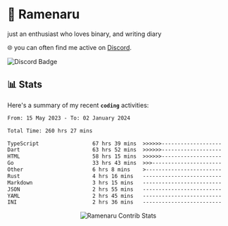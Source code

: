 # 🍜 Ramenaru
just an enthusiast who loves binary, and writing diary

🌐 you can often find me active on [Discord](https://discordapp.com/users/503291004200157185).

![Discord Badge](https://dcbadge.vercel.app/api/shield/503291004200157185)

## 📊 Stats

Here's a summary of my recent **`coding`** activities:

<!--START_SECTION:waka-->

```txt
From: 15 May 2023 - To: 02 January 2024

Total Time: 260 hrs 27 mins

TypeScript                 67 hrs 39 mins  >>>>>>-------------------   25.98 %
Dart                       63 hrs 52 mins  >>>>>>-------------------   24.52 %
HTML                       58 hrs 15 mins  >>>>>>-------------------   22.37 %
Go                         33 hrs 43 mins  >>>----------------------   12.95 %
Other                      6 hrs 8 mins    >------------------------   02.36 %
Rust                       4 hrs 16 mins   -------------------------   01.64 %
Markdown                   3 hrs 15 mins   -------------------------   01.25 %
JSON                       2 hrs 55 mins   -------------------------   01.12 %
YAML                       2 hrs 45 mins   -------------------------   01.06 %
INI                        2 hrs 36 mins   -------------------------   01.00 %
```

<!--END_SECTION:waka-->

<div style="text-align: center;">
   <img align="center" src="https://github-readme-streak-stats.herokuapp.com/?user=Ramenaru&theme=dark&card_width=520" alt="Ramenaru Contrib Stats" />
</div>



